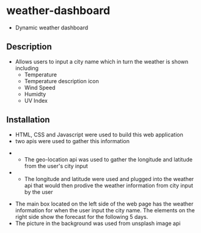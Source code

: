 # weather-dashboard
*  Dynamic weather dashboard 

## Description 
* Allows users to input a city name which in turn the weather is shown including
  - Temperature
  - Temperature description icon
  - Wind Speed
  - Humidty 
  - UV Index

## Installation

* HTML, CSS and Javascript were used to build this web application
* two apis were used to gather this information
- - The geo-location api was used to gather the longitude and latitude from the user's city input
- - The longitude and latitude were used and plugged into the weather api that would
then prodive the weather information from city input by the user
* The main box located on the left side of the web page has the weather information for when the user input the city name. The elements on the right side show the forecast for the following 5 days.
* The picture in the background was used from unsplash image api  